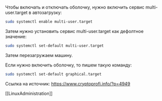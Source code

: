 Чтобы включать и отключать оболочку, нужно включить сервис multi-user.target в автозагрузку:
```bash
sudo systemctl enable multi-user.target
```

Затем нужно установить сервис multi-user.target как дефолтное значение:
```bash
sudo systemctl set-default multi-user.target
```
Затем перезагружаем машину.

Если нужно включить оболочку, то пишем такую команду:
```bash
sudo systemctl set-default graphical.target
```

Ссылка на источник: https://www.cryptoprofi.info/?p=4949

[[LinuxAdministration]]
